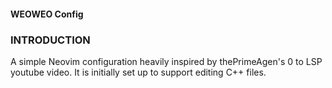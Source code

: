 #### WEOWEO Config

### INTRODUCTION
A simple Neovim configuration heavily inspired by thePrimeAgen's 0 to LSP youtube video.
It is initially set up to support editing C++ files.
